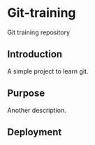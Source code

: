 # Git-training
Git training repository

## Introduction
A simple project to learn git.

## Purpose
Another description.

## Deployment